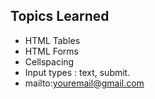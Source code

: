 ## Topics Learned

- HTML Tables
- HTML Forms
- Cellspacing
- Input types : text, submit.
- mailto:youremail@gmail.com
